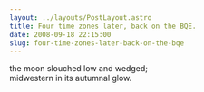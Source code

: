 ```yaml
---
layout: ../layouts/PostLayout.astro
title: Four time zones later, back on the BQE.
date: 2008-09-18 22:15:00
slug: four-time-zones-later-back-on-the-bqe
---
```


the moon slouched low and wedged;  
midwestern in its autumnal glow.